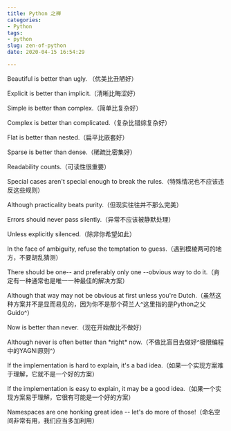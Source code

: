 ```yaml
---
title: Python 之禅
categories:
- Python
tags:
- python
slug: zen-of-python
date: 2020-04-15 16:54:29

---
```




Beautiful is better than ugly. （优美比丑陋好）

Explicit is better than implicit.（清晰比晦涩好）

Simple is better than complex.（简单比复杂好）

Complex is better than complicated.（复杂比错综复杂好）

Flat is better than nested.（扁平比嵌套好）

Sparse is better than dense.（稀疏比密集好）

Readability counts.（可读性很重要）

Special cases aren't special enough to break the rules.（特殊情况也不应该违反这些规则）

Although practicality beats purity.（但现实往往并不那么完美）

Errors should never pass silently.（异常不应该被静默处理）

Unless explicitly silenced.（除非你希望如此）

In the face of ambiguity, refuse the temptation to guess.（遇到模棱两可的地方，不要胡乱猜测）

There should be one-- and preferably only one --obvious way to do it.（肯定有一种通常也是唯一一种最佳的解决方案）

Although that way may not be obvious at first unless you're Dutch.（虽然这种方案并不是显而易见的，因为你不是那个荷兰人^这里指的是Python之父Guido^）

Now is better than never.（现在开始做比不做好）

Although never is often better than \*right\* now.（不做比盲目去做好^极限编程中的YAGNI原则^）

If the implementation is hard to explain, it's a bad idea.（如果一个实现方案难于理解，它就不是一个好的方案）

If the implementation is easy to explain, it may be a good idea.（如果一个实现方案易于理解，它很有可能是一个好的方案）

Namespaces are one honking great idea -- let's do more of those!（命名空间非常有用，我们应当多加利用）